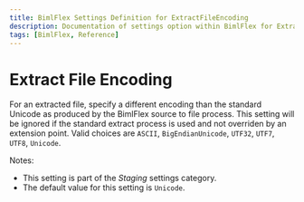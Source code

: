 ```yaml
---
title: BimlFlex Settings Definition for ExtractFileEncoding
description: Documentation of settings option within BimlFlex for ExtractFileEncoding
tags: [BimlFlex, Reference]
---
```


# Extract File Encoding

For an extracted file, specify a different encoding than the standard Unicode as produced by the BimlFlex source to file process. This setting will be ignored if the standard extract process is used and not overriden by an extension point. Valid choices are `ASCII`, `BigEndianUnicode`, `UTF32`, `UTF7`, `UTF8`, `Unicode`.

Notes:

* This setting is part of the *Staging* settings category.
* The default value for this setting is `Unicode`.
